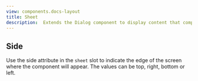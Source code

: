 ```yaml
---
view: components.docs-layout
title: Sheet
description:  Extends the Dialog component to display content that complements the main content of the screen.
---
```


<x-component-preview component="previews.sheet-demo"></x-component-preview>

## Side

Use the side attribute in the `sheet` slot to indicate the edge of the screen where the component will appear. The values can be top, right, bottom or left.

<x-component-preview component="previews.sheet-side-demo"></x-component-preview>
